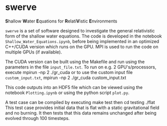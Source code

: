 # swerve
**S**hallow **W**ater **E**quations for **R**elati**V**istic **E**nvironments

`swerve` is a set of software designed to investigate the general relativistic form of the shallow water equations. The code is developed in the notebook `Shallow_Water_Equations.ipynb`, before being implemented in an optimized C++/CUDA version which runs on the GPU. MPI is used to run the code on multiple GPUs (if available).

The CUDA version can be built using the Makefile and run using the parameters in the file `input_file.txt`. To run on e.g. 2 GPU's/processors, execute
    mpirun -np 2 ./gr_cuda
or to use the custom input file `custom_input.txt`,
    mpirun -np 2 ./gr_cuda custom_input.txt

This code outputs into an HDF5 file which can be viewed using the notebook `Plotting.ipynb` or using the python script `plot.py`.

A test case can be compiled by executing
    make test
then
    cd testing
    ./flat
This test case provides initial data that is flat with a static gravitational field and no burning. It then tests that this data remains unchanged after being evolved through 100 timesteps.
